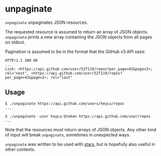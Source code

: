 # unpaginate

`unpaginate` unpaginates JSON resources.

The requested resource is assumed to return an array of JSON
objects.  `unpaginate` prints a new array containing the JSON
objects from all pages on stdout.

Pagination is assumed to be in the format that the GitHub v3
API uses:

```http
HTTP/1.1 200 OK
...
Link: <https://api.github.com/user/527119/repos?per_page=42&page=2>; rel="next", <https://api.github.com/user/527119/repos?per_page=42&page=2>; rel="last"
```

## Usage

```
$ ./unpaginate https://api.github.com/users/heyLu/repos
...

$ ./unpaginate -user heyLu:$token https://api.github.com/user/repos
...
```

Note that the resources must return *arrays* of JSON objects.  Any other
kind of input will break `unpaginate`, sometimes in unexpected ways.

`unpaginate` was written to be used with [stars][], but is hopefully
also useful in other contexts.

[stars]: https://github.com/heyLu/lp/tree/master/go/stars
